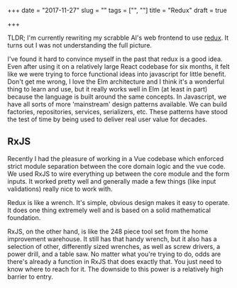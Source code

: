 +++
date = "2017-11-27"
slug = ""
tags = ["", ""]
title = "Redux"
draft = true

+++


TLDR; I'm currently rewriting my scrabble AI's web frontend to use [redux](redux).
It turns out I was not understanding the full picture.

I've found it hard to convince myself in the past that redux is a good idea. 
Even after using it on a relatively large React codebase for six months, 
it felt like we were trying to force functional ideas into javascript for little benefit.
Don't get me wrong, I love the Elm architecture and I think it's a wonderful thing to learn and use,
but it really works well in Elm (at least in part) because the language is built around the same concepts.
In Javascript, we have all sorts of more 'mainstream' design patterns available. We can build factories,
repositories, services, serializers, etc. These patterns have stood the test of time by being used to 
deliver real user value for decades.

## RxJS

Recently I had the pleasure of working in a Vue codebase which enforced strict module separation between
the core domain logic and the vue code. We used RxJS to wire everything up between the core module and
the form inputs. It worked pretty well and generally made a few things (like input validations) really nice to work with.

Redux is like a wrench. It's simple, obvious design makes it easy to operate. It does one thing extremely well and is based on a solid mathematical foundation.

RxJS, on the other hand, is like the 248 piece tool set from the home improvement warehouse. It still has that handy wrench, but it also has a selection of other, differently sized wrenches, as well as screw drivers, a power drill, and a table saw. No matter what you're trying to do, odds are there's already a function in RxJS that does exactly that. You just need to know where to reach for it. The downside to this power is a relatively high barrier to entry.




[redux]: TODO